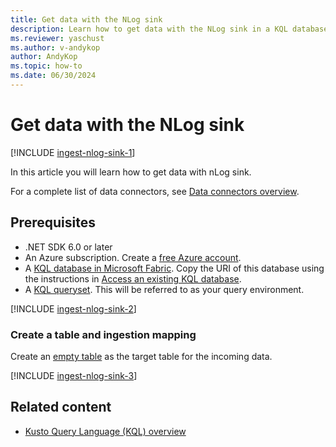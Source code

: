 ```yaml
---
title: Get data with the NLog sink 
description: Learn how to get data with the NLog sink in a KQL database in Real-Time Intelligence.
ms.reviewer: yaschust 
ms.author: v-andykop
author: AndyKop
ms.topic: how-to
ms.date: 06/30/2024
---
```

# Get data with the NLog sink

[!INCLUDE [ingest-nlog-sink-1](~/../kusto-repo/data-explorer/includes/cross-repo/ingest-nlog-sink-1.md)]

In this article you will learn how to get data with nLog sink.

For a complete list of data connectors, see [Data connectors overview](/azure/data-explorer/integrate-data-overview).
<!-- Update this link to the RTI Get data overview, once it is created and merged -->

## Prerequisites

* .NET SDK 6.0 or later
* An Azure subscription. Create a [free Azure account](https://azure.microsoft.com/free/).
* A [KQL database in Microsoft Fabric](create-database.md). Copy the URI of this database using the instructions in [Access an existing KQL database](access-database-copy-uri.md).
* A [KQL queryset](kusto-query-set.md). This will be referred to as your query environment.

[!INCLUDE [ingest-nlog-sink-2](~/../kusto-repo/data-explorer/includes/cross-repo/ingest-nlog-sink-2.md)]

### Create a table and ingestion mapping

Create an [empty table](create-empty-table.md) as the target table for the incoming data.

[!INCLUDE [ingest-nlog-sink-3](~/../kusto-repo/data-explorer/includes/cross-repo/ingest-nlog-sink-3.md)]

## Related content

* [Kusto Query Language (KQL) overview](/azure/data-explorer/kusto/query/index)
